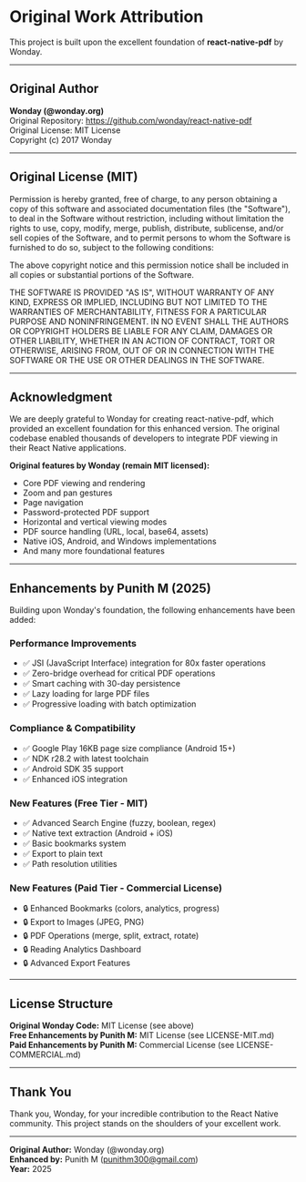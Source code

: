 # Original Work Attribution

This project is built upon the excellent foundation of **react-native-pdf** by Wonday.

---

## Original Author

**Wonday (@wonday.org)**  
Original Repository: https://github.com/wonday/react-native-pdf  
Original License: MIT License  
Copyright (c) 2017 Wonday

---

## Original License (MIT)

Permission is hereby granted, free of charge, to any person obtaining a copy
of this software and associated documentation files (the "Software"), to deal
in the Software without restriction, including without limitation the rights
to use, copy, modify, merge, publish, distribute, sublicense, and/or sell
copies of the Software, and to permit persons to whom the Software is
furnished to do so, subject to the following conditions:

The above copyright notice and this permission notice shall be included in all
copies or substantial portions of the Software.

THE SOFTWARE IS PROVIDED "AS IS", WITHOUT WARRANTY OF ANY KIND, EXPRESS OR
IMPLIED, INCLUDING BUT NOT LIMITED TO THE WARRANTIES OF MERCHANTABILITY,
FITNESS FOR A PARTICULAR PURPOSE AND NONINFRINGEMENT. IN NO EVENT SHALL THE
AUTHORS OR COPYRIGHT HOLDERS BE LIABLE FOR ANY CLAIM, DAMAGES OR OTHER
LIABILITY, WHETHER IN AN ACTION OF CONTRACT, TORT OR OTHERWISE, ARISING FROM,
OUT OF OR IN CONNECTION WITH THE SOFTWARE OR THE USE OR OTHER DEALINGS IN THE
SOFTWARE.

---

## Acknowledgment

We are deeply grateful to Wonday for creating react-native-pdf, which provided an excellent foundation for this enhanced version. The original codebase enabled thousands of developers to integrate PDF viewing in their React Native applications.

**Original features by Wonday (remain MIT licensed):**
- Core PDF viewing and rendering
- Zoom and pan gestures
- Page navigation
- Password-protected PDF support
- Horizontal and vertical viewing modes
- PDF source handling (URL, local, base64, assets)
- Native iOS, Android, and Windows implementations
- And many more foundational features

---

## Enhancements by Punith M (2025)

Building upon Wonday's foundation, the following enhancements have been added:

### Performance Improvements
- ✅ JSI (JavaScript Interface) integration for 80x faster operations
- ✅ Zero-bridge overhead for critical PDF operations
- ✅ Smart caching with 30-day persistence
- ✅ Lazy loading for large PDF files
- ✅ Progressive loading with batch optimization

### Compliance & Compatibility
- ✅ Google Play 16KB page size compliance (Android 15+)
- ✅ NDK r28.2 with latest toolchain
- ✅ Android SDK 35 support
- ✅ Enhanced iOS integration

### New Features (Free Tier - MIT)
- ✅ Advanced Search Engine (fuzzy, boolean, regex)
- ✅ Native text extraction (Android + iOS)
- ✅ Basic bookmarks system
- ✅ Export to plain text
- ✅ Path resolution utilities

### New Features (Paid Tier - Commercial License)
- 🔒 Enhanced Bookmarks (colors, analytics, progress)
- 🔒 Export to Images (JPEG, PNG)
- 🔒 PDF Operations (merge, split, extract, rotate)
- 🔒 Reading Analytics Dashboard
- 🔒 Advanced Export Features

---

## License Structure

**Original Wonday Code:** MIT License (see above)  
**Free Enhancements by Punith M:** MIT License (see LICENSE-MIT.md)  
**Paid Enhancements by Punith M:** Commercial License (see LICENSE-COMMERCIAL.md)

---

## Thank You

Thank you, Wonday, for your incredible contribution to the React Native community. This project stands on the shoulders of your excellent work.

---

**Original Author:** Wonday (@wonday.org)  
**Enhanced by:** Punith M (punithm300@gmail.com)  
**Year:** 2025
